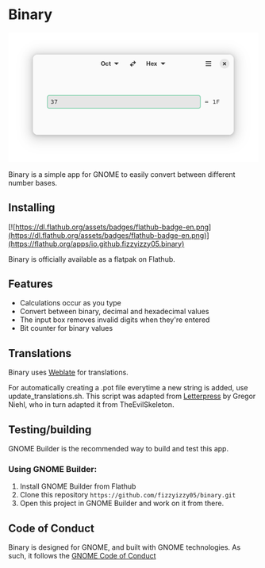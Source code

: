 # Binary

![Image of Binary](img/binary-screenshot.png)

Binary is a simple app for GNOME to easily convert between different number bases. 
## Installing
[![https://dl.flathub.org/assets/badges/flathub-badge-en.png](https://dl.flathub.org/assets/badges/flathub-badge-en.png)](https://flathub.org/apps/io.github.fizzyizzy05.binary)

Binary is officially available as a flatpak on Flathub. 

## Features
- Calculations occur as you type
- Convert between binary, decimal and hexadecimal values
- The input box removes invalid digits when they're entered
- Bit counter for binary values

## Translations
Binary uses [Weblate](https://hosted.weblate.org/projects/binary/binary-app/) for translations.

For automatically creating a .pot file everytime a new string is added, use update_translations.sh. This script was adapted from [Letterpress](https://gitlab.gnome.org/World/Letterpress/-/tree/main) by Gregor Niehl, who in turn adapted it from TheEvilSkeleton.
  
## Testing/building
GNOME Builder is the recommended way to build and test this app.
### Using GNOME Builder:
1. Install GNOME Builder from Flathub
2. Clone this repository
```https://github.com/fizzyizzy05/binary.git```
3. Open this project in GNOME Builder and work on it from there.

## Code of Conduct
Binary is designed for GNOME, and built with GNOME technologies. As such, it follows the [GNOME Code of Conduct](https://wiki.gnome.org/Foundation/CodeOfConduct)
